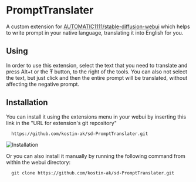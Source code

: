 # PromptTranslater

A custom extension for [AUTOMATIC1111/stable-diffusion-webui](https://github.com/AUTOMATIC1111/stable-diffusion-webui) which helps to write prompt in your native language, translating it into English for you.

## Using

In order to use this extension, select the text that you need to translate and press Alt+t or the Ŧ button, to the right of the tools. You can also not select the text, but just click and then the entire prompt will be translated, without affecting the negative prompt.

## Installation

You can install it using the extensions menu in your webui by inserting this link in the "URL for extension's git repository"

```
  https://github.com/kostin-ak/sd-PromptTranslater.git
```

![Installation](https://user-images.githubusercontent.com/43380468/220633481-d73a158a-76dc-4527-b675-85f0aa05ba10.png)

Or you can also install it manually by running the following command from within the webui directory:

```
  git clone https://github.com/kostin-ak/sd-PromptTranslater.git
```

